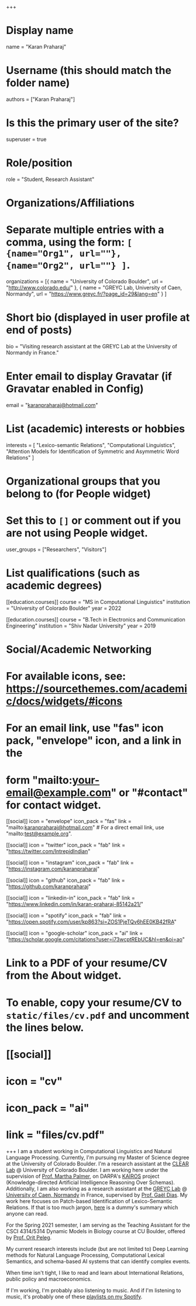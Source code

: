 +++
# Display name
name = "Karan Praharaj"

# Username (this should match the folder name)
authors = ["Karan Praharaj"]

# Is this the primary user of the site?
superuser = true

# Role/position
role = "Student, Research Assistant"

# Organizations/Affiliations
#   Separate multiple entries with a comma, using the form: `[ {name="Org1", url=""}, {name="Org2", url=""} ]`.
organizations = [{ name = "University of Colorado Boulder", url = "http://www.colorado.edu/" }, { name = "GREYC Lab, University of Caen, Normandy", url = "https://www.greyc.fr/?page_id=29&lang=en" } ]

# Short bio (displayed in user profile at end of posts)
bio = "Visiting research assistant at the GREYC Lab at the University of Normandy in France."

# Enter email to display Gravatar (if Gravatar enabled in Config)
email = "karanpraharaj@hotmail.com"

# List (academic) interests or hobbies
interests = [
  "Lexico-semantic Relations",
  "Computational Linguistics",
  "Attention Models for Identification of Symmetric and Asymmetric Word Relations"
]

# Organizational groups that you belong to (for People widget)
#   Set this to `[]` or comment out if you are not using People widget.
user_groups = ["Researchers", "Visitors"]

# List qualifications (such as academic degrees)

[[education.courses]]
  course = "MS in Computational Linguistics"
  institution = "University of Colorado Boulder"
  year = 2022

[[education.courses]]
  course = "B.Tech in Electronics and Communication Engineering"
  institution = "Shiv Nadar University"
  year = 2019

# Social/Academic Networking
# For available icons, see: https://sourcethemes.com/academic/docs/widgets/#icons
#   For an email link, use "fas" icon pack, "envelope" icon, and a link in the
#   form "mailto:your-email@example.com" or "#contact" for contact widget.

[[social]]
  icon = "envelope"
  icon_pack = "fas"
  link = "mailto:karanpraharaj@hotmail.com"  # For a direct email link, use "mailto:test@example.org".

[[social]]
  icon = "twitter"
  icon_pack = "fab"
  link = "https://twitter.com/IntrepidIndian"

[[social]]
  icon = "instagram"
  icon_pack = "fab"
  link = "https://instagram.com/karanpraharaj"

[[social]]
  icon = "github"
  icon_pack = "fab"
  link = "https://github.com/karanpraharaj"

[[social]]
  icon = "linkedin-in"
  icon_pack = "fab"
  link = "https://www.linkedin.com/in/karan-praharaj-85142a21/"

[[social]]
  icon = "spotify"
  icon_pack = "fab"
  link = "https://open.spotify.com/user/kp863?si=ZOS1PjeTQv6hEE0KB42fRA"

[[social]]
  icon = "google-scholar"
  icon_pack = "ai"
  link = "https://scholar.google.com/citations?user=i73wcptREbUC&hl=en&oi=ao"

# Link to a PDF of your resume/CV from the About widget.
# To enable, copy your resume/CV to `static/files/cv.pdf` and uncomment the lines below.
# [[social]]
#  icon = "cv"
#  icon_pack = "ai"
#  link = "files/cv.pdf"

+++
I am a student working in Computational Linguistics and Natural Language Processing. Currently, I'm pursuing my Master of Science degree at the University of Colorado Boulder. I'm a research assistant at the [CLEAR Lab](https://www.colorado.edu/lab/clear/) @ University of Colorado Boulder. I am working here under the supervision of [Prof. Martha Palmer](https://www.colorado.edu/faculty/palmer-martha/), on DARPA's [KAIROS](https://www.darpa.mil/news-events/2019-01-04) project (Knowledge-directed Artificial Intelligence Reasoning Over Schemas). Additionally, I am also working as a research assistant at the [GREYC Lab](https://www.greyc.fr/?page_id=29&lang=en) @ [University of Caen, Normandy](http://welcome.unicaen.fr/research/) in France, supervised by [Prof. Gaël Dias](https://dias.users.greyc.fr/). My work here focuses on Patch-based Identification of Lexico-Semantic Relations. If that is too much jargon, [here](post/lexico-semantic/) is a dummy's summary which anyone can read. 

For the Spring 2021 semester, I am serving as the Teaching Assistant for the CSCI 4314/5314 Dynamic Models in Biology course at CU Boulder, offered by [Prof. Orit Peleg](https://www.colorado.edu/biofrontiers/orit-peleg). 

My current research interests include (but are not limited to) Deep Learning methods for Natural Language Processing, Computational Lexical Semantics, and schema-based AI systems that can identify complex events.

When time isn't tight, I like to read and learn about International Relations, public policy and macroeconomics.

If I'm working, I'm probably also listening to music. And if I'm listening to music, it's probably one of these [playlists on my Spotify](https://open.spotify.com/user/kp863?si=YW8jk_vmRb2HzedSUIaHSA).

